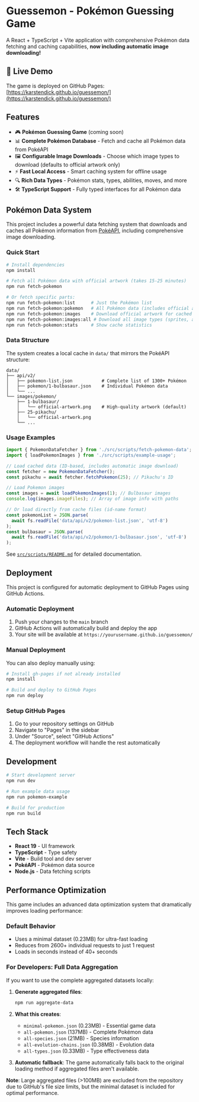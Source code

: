 # Guessemon - Pokémon Guessing Game

A React + TypeScript + Vite application with comprehensive Pokémon data fetching and caching capabilities, **now including automatic image downloading!**

## 🚀 Live Demo

The game is deployed on GitHub Pages: [https://karstendick.github.io/guessemon/](https://karstendick.github.io/guessemon/)

## Features

- 🎮 **Pokémon Guessing Game** (coming soon)
- 📊 **Complete Pokémon Database** - Fetch and cache all Pokémon data from PokéAPI
- 🖼️ **Configurable Image Downloads** - Choose which image types to download (defaults to official artwork only)
- ⚡ **Fast Local Access** - Smart caching system for offline usage
- 🔍 **Rich Data Types** - Pokémon stats, types, abilities, moves, and more
- 🛠️ **TypeScript Support** - Fully typed interfaces for all Pokémon data

## Pokémon Data System

This project includes a powerful data fetching system that downloads and caches all Pokémon information from [PokéAPI](https://pokeapi.co/), including comprehensive image downloading.

### Quick Start

```bash
# Install dependencies
npm install

# Fetch all Pokémon data with official artwork (takes 15-25 minutes)
npm run fetch-pokemon

# Or fetch specific parts:
npm run fetch-pokemon:list      # Just the Pokémon list
npm run fetch-pokemon:pokemon   # All Pokémon data (includes official artwork)
npm run fetch-pokemon:images    # Download official artwork for cached Pokémon
npm run fetch-pokemon:images:all # Download all image types (sprites, artwork, etc.)
npm run fetch-pokemon:stats     # Show cache statistics
```

### Data Structure

The system creates a local cache in `data/` that mirrors the PokéAPI structure:

```
data/
├── api/v2/
│   ├── pokemon-list.json           # Complete list of 1300+ Pokémon
│   ├── pokemon/1-bulbasaur.json    # Individual Pokémon data
│   └── ...
└── images/pokemon/
    ├── 1-bulbasaur/
    │   └── official-artwork.png    # High-quality artwork (default)
    ├── 25-pikachu/
    │   └── official-artwork.png
    └── ...
```

### Usage Examples

```typescript
import { PokemonDataFetcher } from './src/scripts/fetch-pokemon-data';
import { loadPokemonImages } from './src/scripts/example-usage';

// Load cached data (ID-based, includes automatic image download)
const fetcher = new PokemonDataFetcher();
const pikachu = await fetcher.fetchPokemon(25); // Pikachu's ID

// Load Pokemon images
const images = await loadPokemonImages(1); // Bulbasaur images
console.log(images.imageFiles); // Array of image info with paths

// Or load directly from cache files (id-name format)
const pokemonList = JSON.parse(
  await fs.readFile('data/api/v2/pokemon-list.json', 'utf-8')
);
const bulbasaur = JSON.parse(
  await fs.readFile('data/api/v2/pokemon/1-bulbasaur.json', 'utf-8')
);
```

See [`src/scripts/README.md`](src/scripts/README.md) for detailed documentation.

## Deployment

This project is configured for automatic deployment to GitHub Pages using GitHub Actions.

### Automatic Deployment

1. Push your changes to the `main` branch
2. GitHub Actions will automatically build and deploy the app
3. Your site will be available at `https://yourusername.github.io/guessemon/`

### Manual Deployment

You can also deploy manually using:

```bash
# Install gh-pages if not already installed
npm install

# Build and deploy to GitHub Pages
npm run deploy
```

### Setup GitHub Pages

1. Go to your repository settings on GitHub
2. Navigate to "Pages" in the sidebar
3. Under "Source", select "GitHub Actions"
4. The deployment workflow will handle the rest automatically

## Development

```bash
# Start development server
npm run dev

# Run example data usage
npm run pokemon-example

# Build for production
npm run build
```

## Tech Stack

- **React 19** - UI framework
- **TypeScript** - Type safety
- **Vite** - Build tool and dev server
- **PokéAPI** - Pokémon data source
- **Node.js** - Data fetching scripts

## Performance Optimization

This game includes an advanced data optimization system that dramatically improves loading performance:

### Default Behavior

- Uses a minimal dataset (0.23MB) for ultra-fast loading
- Reduces from 2600+ individual requests to just 1 request
- Loads in seconds instead of 40+ seconds

### For Developers: Full Data Aggregation

If you want to use the complete aggregated datasets locally:

1. **Generate aggregated files**:

   ```bash
   npm run aggregate-data
   ```

2. **What this creates**:

   - `minimal-pokemon.json` (0.23MB) - Essential game data
   - `all-pokemon.json` (137MB) - Complete Pokémon data
   - `all-species.json` (21MB) - Species information
   - `all-evolution-chains.json` (0.38MB) - Evolution data
   - `all-types.json` (0.33MB) - Type effectiveness data

3. **Automatic fallback**: The game automatically falls back to the original loading method if aggregated files aren't available.

**Note**: Large aggregated files (>100MB) are excluded from the repository due to GitHub's file size limits, but the minimal dataset is included for optimal performance.
